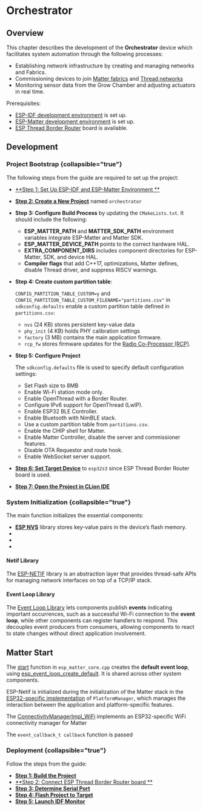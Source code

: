 <show-structure/>

# Orchestrator

## Overview

This chapter describes the development of the **Orchestrator** device which facilitates system automation through the
following processes:

- Establishing network infrastructure by creating and managing [](Thread.md) networks and [](Matter.md) Fabrics.
- Commissioning devices to join [Matter fabrics](Matter-Commissioning.md) and [Thread networks](Thread.md#commissioning)
- Monitoring sensor data from the Grow Chamber and adjusting actuators in real time.

Prerequisites:

- [ESP-IDF development environment](ESP-IDF-Setup.md) is set up.
- [ESP-Matter development environment](ESP-Matter-Setup.md) is set up.
- [ESP Thread Border Router](Espressif.md#hardware) board is available.

## Development

### Project Bootstrap {collapsible="true"}

The following steps from the [](ESP32-Project-Workflow.md) guide are required to set up the project:

- [**Step 1: Set Up ESP-IDF and ESP-Matter Environment
  **](ESP32-Project-Workflow.md#step-1-set-up-esp-idf-and-esp-matter-environment)
- [**Step 2: Create a New Project**](ESP32-Project-Workflow.md#step-2-create-a-new-project) named
  `orchestrator`
- **Step 3: Configure Build Process** by updating the `CMakeLists.txt`. It should include the following:
    - **ESP_MATTER_PATH** and **MATTER_SDK_PATH** environment variables integrate ESP-Matter and Matter SDK.
    - **ESP_MATTER_DEVICE_PATH** points to the correct hardware HAL.
    - **EXTRA_COMPONENT_DIRS** includes component directories for ESP-Matter, SDK, and device HAL.
    - **Compiler flags** that add C++17, optimizations, Matter defines, disable Thread driver, and suppress RISCV
      warnings.

- **Step 4: Create custom partition table**:

  `CONFIG_PARTITION_TABLE_CUSTOM=y` and `CONFIG_PARTITION_TABLE_CUSTOM_FILENAME="partitions.csv"` in
  `sdkconfig.defaults` enable a custom partition table defined in `partitions.csv`:

    - `nvs` (24 KB) stores persistent key-value data
    - `phy_init` (4 KB) holds PHY calibration settings
    - `factory` (3 MB) contains the main application firmware.
    - `rcp_fw` stores firmware updates for the [Radio Co-Processor (RCP)](Thread.md#architecture).

- **Step 5: Configure Project**

  The `sdkconfig.defaults` file is used to specify default configuration settings:
    - Set Flash size to 8MB
    - Enable Wi-Fi station mode only.
    - Enable OpenThread with a Border Router.
    - Configure IPv6 support for OpenThread (LwIP).
    - Enable ESP32 BLE Controller.
    - Enable Bluetooth with NimBLE stack.
    - Use a custom partition table from `partitions.csv`.
    - Enable the CHIP shell for Matter.
    - Enable Matter Controller, disable the server and commissioner features.
    - Disable OTA Requestor and route hook.
    - Enable WebSocket server support.

- [**Step 6: Set Target Device**](ESP32-Project-Workflow.md#step-3-set-target-device) to `esp32s3` since ESP Thread
  Border Router board is used.
- [**Step 7: Open the Project in CLion IDE**](ESP32-Project-Workflow.md#step-4-open-the-project-in-clion-ide)

### System Initialization {collapsible="true"}

The main function initializes the essential components:

- [**ESP NVS**](https://docs.espressif.com/projects/esp-idf/en/stable/esp32/api-reference/storage/nvs_flash.html)
  library stores key-value pairs in the device’s flash memory.
- [](Matter-Controller-Interface.md)
- [](Websocket-Server.md)
- [](Thread-Interface.md)

#### Netif Library

The [ESP-NETIF](https://docs.espressif.com/projects/esp-idf/en/stable/esp32/api-reference/network/esp_netif.html)
library is an abstraction layer that provides thread-safe APIs for managing network interfaces on top of a TCP/IP
stack.

#### Event Loop Library

The [Event Loop Library](https://docs.espressif.com/projects/esp-idf/en/stable/esp32/api-reference/system/esp_event.html)
lets components publish **events** indicating important occurrences, such as a successful Wi-Fi connection to the
**event loop**, while other components can register handlers to respond. This decouples event producers from consumers,
allowing components to react to state changes without direct application involvement.


## Matter Start

The [start](https://github.com/espressif/esp-matter/blob/f9f62dd6851d93dd9c770f0ed0066e822f955c35/components/esp_matter/esp_matter_core.cpp#L849)
function in `esp_matter_core.cpp` creates the **default event loop**,
using [esp_event_loop_create_default](https://github.com/espressif/esp-idf/blob/a45d713b03fd96d8805d1cc116f02a4415b360c7/components/esp_event/default_event_loop.c#L92).
It is shared across other system components.

ESP-Netif is initialized during the initialization of the Matter stack in
the [ESP32-specific implementation](https://github.com/espressif/connectedhomeip/blob/9b8fffe0bb4e7ba7aac319f5905070a3476db7cb/src/platform/ESP32/PlatformManagerImpl.cpp#L73)
of `PlatformManager`, which manages the interaction between the application and platform-specific features.


The [ConnectivityManagerImpl_WiFi](https://github.com/espressif/connectedhomeip/blob/9b8fffe0bb4e7ba7aac319f5905070a3476db7cb/src/platform/ESP32/ConnectivityManagerImpl_WiFi.cpp) implements an ESP32-specific WiFi connectivity manager for Matter

The `event_callback_t callback` function is passed

### Deployment {collapsible="true"}

Follow the steps from the [](ESP32-Project-Workflow.md) guide:

- [**Step 1: Build the Project**](ESP32-Project-Workflow.md#step-7-build-the-project)
- [**Step 2: Connect ESP Thread Border Router board
  **](ESP-Basic-Thread-Border-Router.md#step-4-connect-the-esp-thread-border-router-board)
- [**Step 3: Determine Serial Port**](ESP32-Project-Workflow.md#step-8-determine-serial-port)
- [**Step 4: Flash Project to Target**](ESP32-Project-Workflow.md#step-9-flash-project-to-target)
- [**Step 5: Launch IDF Monitor**](ESP32-Project-Workflow.md#step-10-launch-idf-monitor)
